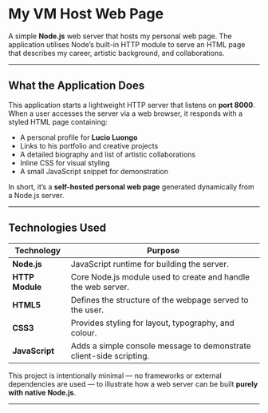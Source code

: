 #  My VM Host Web Page

A simple **Node.js** web server that hosts my personal web page. The application utilises Node’s built-in HTTP module to serve an HTML page that describes my career, artistic background, and collaborations.

---

##  What the Application Does

This application starts a lightweight HTTP server that listens on **port 8000**.  
When a user accesses the server via a web browser, it responds with a styled HTML page containing:

- A personal profile for **Lucio Luongo**  
- Links to his portfolio and creative projects  
- A detailed biography and list of artistic collaborations  
- Inline CSS for visual styling  
- A small JavaScript snippet for demonstration

In short, it’s a **self-hosted personal web page** generated dynamically from a Node.js server.

---

## Technologies Used

| Technology | Purpose |
|-------------|----------|
| **Node.js** | JavaScript runtime for building the server. |
| **HTTP Module** | Core Node.js module used to create and handle the web server. |
| **HTML5** | Defines the structure of the webpage served to the user. |
| **CSS3** | Provides styling for layout, typography, and colour. |
| **JavaScript** | Adds a simple console message to demonstrate client-side scripting. |

This project is intentionally minimal — no frameworks or external dependencies are used — to illustrate how a web server can be built **purely with native Node.js**.

---